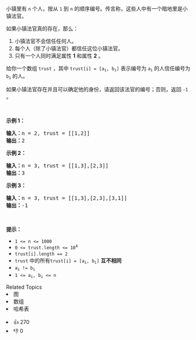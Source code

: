 <p>小镇里有 <code>n</code> 个人，按从 <code>1</code> 到 <code>n</code> 的顺序编号。传言称，这些人中有一个暗地里是小镇法官。</p>

<p>如果小镇法官真的存在，那么：</p>

<ol> 
 <li>小镇法官不会信任任何人。</li> 
 <li>每个人（除了小镇法官）都信任这位小镇法官。</li> 
 <li>只有一个人同时满足属性 <strong>1</strong> 和属性 <strong>2</strong> 。</li> 
</ol>

<p>给你一个数组 <code>trust</code> ，其中 <code>trust[i] = [a<sub>i</sub>, b<sub>i</sub>]</code> 表示编号为 <code>a<sub>i</sub></code> 的人信任编号为 <code>b<sub>i</sub></code> 的人。</p>

<p>如果小镇法官存在并且可以确定他的身份，请返回该法官的编号；否则，返回 <code>-1</code> 。</p>

<p>&nbsp;</p>

<p><strong>示例 1：</strong></p>

<pre>
<strong>输入：</strong>n = 2, trust = [[1,2]]
<strong>输出：</strong>2
</pre>

<p><strong>示例 2：</strong></p>

<pre>
<strong>输入：</strong>n = 3, trust = [[1,3],[2,3]]
<strong>输出：</strong>3
</pre>

<p><strong>示例 3：</strong></p>

<pre>
<strong>输入：</strong>n = 3, trust = [[1,3],[2,3],[3,1]]
<strong>输出：</strong>-1
</pre>

&nbsp;

<p><strong>提示：</strong></p>

<ul> 
 <li><code>1 &lt;= n &lt;= 1000</code></li> 
 <li><code>0 &lt;= trust.length &lt;= 10<sup>4</sup></code></li> 
 <li><code>trust[i].length == 2</code></li> 
 <li><code>trust</code> 中的所有<code>trust[i] = [a<sub>i</sub>, b<sub>i</sub>]</code> <strong>互不相同</strong></li> 
 <li><code>a<sub>i</sub> != b<sub>i</sub></code></li> 
 <li><code>1 &lt;= a<sub>i</sub>, b<sub>i</sub> &lt;= n</code></li> 
</ul>

<div><div>Related Topics</div><div><li>图</li><li>数组</li><li>哈希表</li></div></div><br><div><li>👍 270</li><li>👎 0</li></div>